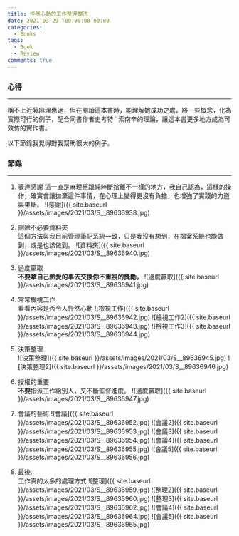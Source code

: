 ```yaml
---
title: 怦然心動的工作整理魔法
date: 2021-03-29 T00:00:00-00:00
categories:
  - Books
tags:
  - Book
  - Review
comments: true
---
```


### 心得

---

稱不上近藤麻理惠迷，但在閱讀這本書時，能理解她成功之處，將一些概念，化為實際可行的例子，配合同書作者史考特 ˙ 索南辛的理論，讓這本書更多地方成為可效仿的實作書。

以下節錄我覺得對我幫助很大的例子。

### 節錄

---

1. 表達感謝
   這一直是麻理惠跟純粹斷捨離不一樣的地方，我自己認為，這樣的操作，確實會讓拋棄這件事情，在心理上變得更沒有負擔，也增強了實踐的力道與果斷。
   ![感謝]({{ site.baseurl }}/assets/images/2021/03/S__89636938.jpg)
2. 刪除不必要資料夾  
   這個方法與我目前管理筆記系統一致，只是我沒有想到，在檔案系統也能做到，或是也該做到。
   ![資料夾]({{ site.baseurl }}/assets/images/2021/03/S__89636940.jpg)
3. 過度贏取  
   **不要拿自己熱愛的事去交換你不重視的獎勵。**
   ![過度贏取]({{ site.baseurl }}/assets/images/2021/03/S__89636941.jpg)
4. 常常檢視工作  
   看看內容是否令人怦然心動
   ![檢視工作]({{ site.baseurl }}/assets/images/2021/03/S__89636942.jpg)
   ![檢視工作2]({{ site.baseurl }}/assets/images/2021/03/S__89636943.jpg)
   ![檢視工作3]({{ site.baseurl }}/assets/images/2021/03/S__89636944.jpg)
5. 決策整理  
   ![決策整理]({{ site.baseurl }}/assets/images/2021/03/S__89636945.jpg)
   ![決策整理2]({{ site.baseurl }}/assets/images/2021/03/S__89636946.jpg)
6. 授權的重要  
   **不要**指派工作給別人，又不斷監督進度。
   ![過度贏取]({{ site.baseurl }}/assets/images/2021/03/S__89636947.jpg)
7. 會議的藝術
   ![會議]({{ site.baseurl }}/assets/images/2021/03/S__89636952.jpg)
   ![會議2]({{ site.baseurl }}/assets/images/2021/03/S__89636953.jpg)
   ![會議3]({{ site.baseurl }}/assets/images/2021/03/S__89636954.jpg)
   ![會議4]({{ site.baseurl }}/assets/images/2021/03/S__89636955.jpg)
   ![會議5]({{ site.baseurl }}/assets/images/2021/03/S__89636956.jpg)

7. 最後..  
工作真的太多的處理方式
![整理]({{ site.baseurl }}/assets/images/2021/03/S__89636959.jpg)
![整理2]({{ site.baseurl }}/assets/images/2021/03/S__89636960.jpg)
![整理3]({{ site.baseurl }}/assets/images/2021/03/S__89636962.jpg)
![會議4]({{ site.baseurl }}/assets/images/2021/03/S__89636964.jpg)
![會議5]({{ site.baseurl }}/assets/images/2021/03/S__89636965.jpg)
